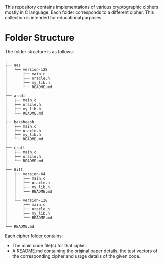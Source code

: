 This repository contains implementations of various cryptographic ciphers mostly in C language. Each folder corresponds to a different cipher. This collection is intended for educational purposes.

# Folder Structure
The folder structure is as follows:

<!-- ├, │, ─, └ to create tree in md language. Use that in code format (within {````, ````} so that it displays as it is) -->
````
.
├── aes
│   └── version-128
│       ├── main.c
│       ├── oracle.h
│       ├── my_lib.h
│       └── README.md
│
├── aradi
│   ├── main.c
│   ├── oracle.h
│   ├── my_lib.h
│   └── README.md
│
├── baksheesh
│   ├── main.c
│   ├── oracle.h
│   ├── my_lib.h
│   └── README.md
│
├── craft
│   ├── main.c
│   ├── oracle.h
│   └── README.md
│
├── Gift
│   ├── version-64
│   │   ├── main.c
│   │   ├── oracle.h
│   │   ├── my_lib.h
│   │   └── README.md
│   │
│   └── version-128
│       ├── main.c
│       ├── oracle.h
│       ├── my_lib.h
│       └── README.md
│
└── README.md
````

Each cipher folder contains:
- The main code file(s) for that cipher.
- A README.md containing the original paper details, the test vectors of the corresponding cipher and usage details of the given code.
